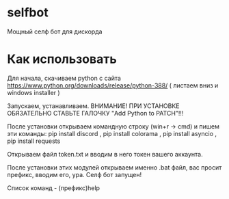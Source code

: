 # selfbot
Мощный селф бот для дискорда

# Как использовать
Для начала, скачиваем python с сайта https://www.python.org/downloads/release/python-388/ ( листаем вниз и windows installer ) 

Запускаем, устанавливаем. ВНИМАНИЕ! ПРИ УСТАНОВКЕ ОБЯЗАТЕЛЬНО СТАВЬТЕ ГАЛОЧКУ "Add Python to PATCH"!!! 

После установки открываем командную строку (win+r -> cmd) и пишем эти команды: pip install discord , pip install colorama , pip install asyncio , pip install requests

Открываем файл token.txt и вводим в него токен вашего аккаунта.

После установки этих модулей открываем именно .bat файл, вас просит префикс, вводим его, ура. Селф бот запущен!

Список команд - (префикс)help

